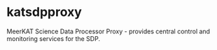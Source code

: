 katsdpproxy
===========

MeerKAT Science Data Processor Proxy - provides central control and monitoring services for the SDP.
